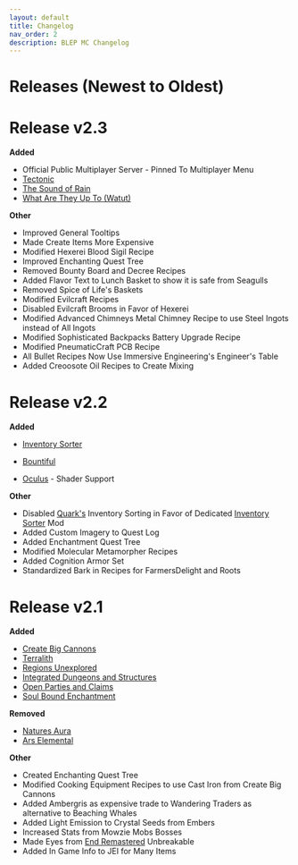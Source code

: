 ```yaml
---
layout: default
title: Changelog
nav_order: 2
description: BLEP MC Changelog
---
```


# Releases (Newest to Oldest)  

# Release v2.3

**Added**
* Official Public Multiplayer Server - Pinned To Multiplayer Menu
* [Tectonic](https://www.curseforge.com/minecraft/mc-mods/tectonic)
* [The Sound of Rain](https://www.curseforge.com/minecraft/mc-mods/the-sound-of-rain)
* [What Are They Up To (Watut)](https://www.curseforge.com/minecraft/mc-mods/what-are-they-up-to)

**Other**
* Improved General Tooltips
* Made Create Items More Expensive
* Modified Hexerei Blood Sigil Recipe
* Improved Enchanting Quest Tree
* Removed Bounty Board and Decree Recipes
* Added Flavor Text to Lunch Basket to show it is safe from Seagulls
* Removed Spice of Life's Baskets
* Modified Evilcraft Recipes
* Disabled Evilcraft Brooms in Favor of Hexerei
* Modified Advanced Chimneys Metal Chimney Recipe to use Steel Ingots instead of All Ingots
* Modified Sophisticated Backpacks Battery Upgrade Recipe
* Modified PneumaticCraft PCB Recipe
* All Bullet Recipes Now Use Immersive Engineering's Engineer's Table
* Added Creoosote Oil Recipes to Create Mixing


# Release v2.2

**Added**

* [Inventory Sorter](https://www.curseforge.com/minecraft/mc-mods/inventory-sorter)

* [Bountiful](https://www.curseforge.com/minecraft/mc-mods/bountiful)

* [Oculus](https://www.curseforge.com/minecraft/mc-mods/oculus) - Shader Support

**Other**

* Disabled [Quark's](https://www.curseforge.com/minecraft/mc-mods/quark) Inventory Sorting in Favor of Dedicated [Inventory Sorter](https://www.curseforge.com/minecraft/mc-mods/inventory-sorter) Mod
* Added Custom Imagery to Quest Log
* Added Enchantment Quest Tree
* Modified Molecular Metamorpher Recipes
* Added Cognition Armor Set
* Standardized Bark in Recipes for FarmersDelight and Roots

# Release v2.1

**Added**

* [Create Big Cannons](https://www.curseforge.com/minecraft/mc-mods/create-big-cannons)
* [Terralith](https://www.curseforge.com/minecraft/mc-mods/terralith)
* [Regions Unexplored](https://www.curseforge.com/minecraft/mc-mods/regions-unexplored)
* [Integrated Dungeons and Structures](https://www.curseforge.com/minecraft/mc-mods/idas)
* [Open Parties and Claims](https://www.curseforge.com/minecraft/mc-mods/open-parties-and-claims)
* [Soul Bound Enchantment](https://www.curseforge.com/minecraft/mc-mods/soul-bound-enchantment)


**Removed**

* [Natures Aura](https://www.curseforge.com/minecraft/mc-mods/natures-aura)
* [Ars Elemental](https://www.curseforge.com/minecraft/mc-mods/ars-elemental)

**Other**

* Created Enchanting Quest Tree
* Modified Cooking Equipment Recipes to use Cast Iron from Create Big Cannons
* Added Ambergris as expensive trade to Wandering Traders as alternative to Beaching Whales
* Added Light Emission to Crystal Seeds from Embers
* Increased Stats from Mowzie Mobs Bosses
* Made Eyes from [End Remastered](https://www.curseforge.com/minecraft/mc-mods/endremastered) Unbreakable
* Added In Game Info to JEI for Many Items